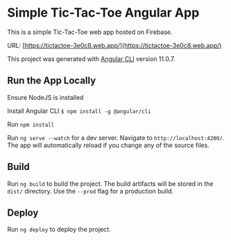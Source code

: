 # Simple Tic-Tac-Toe Angular App

This is a simple Tic-Tac-Toe web app hosted on Firebase.

URL: [https://tictactoe-3e0c8.web.app/](https://tictactoe-3e0c8.web.app/)

This project was generated with [Angular CLI](https://github.com/angular/angular-cli) version 11.0.7.

## Run the App Locally

Ensure NodeJS is installed

Install Angular CLI `$ npm install -g @angular/cli`

Run `npm install`

Run `ng serve --watch` for a dev server. Navigate to `http://localhost:4200/`. The app will automatically reload if you change any of the source files.

## Build

Run `ng build` to build the project. The build artifacts will be stored in the `dist/` directory. Use the `--prod` flag for a production build.

## Deploy

Run `ng deploy` to deploy the project.
